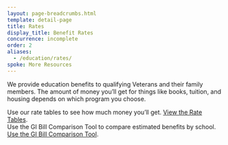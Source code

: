 ```yaml
---
layout: page-breadcrumbs.html
template: detail-page
title: Rates
display_title: Benefit Rates
concurrence: incomplete
order: 2
aliases:
  - /education/rates/
spoke: More Resources
---
```


<div class="va-introtext">

We provide education benefits to qualifying Veterans and their family members. The amount of money you’ll get for things like books, tuition, and housing depends on which program you choose.
</div>

Use our rate tables to see how much money you’ll get. [View the Rate Tables](http://www.benefits.va.gov/GIBILL/resources/benefits_resources/rate_tables.asp#ch33).
<br>
Use the GI Bill Comparison Tool to compare estimated benefits by school. [Use the GI Bill Comparison Tool](/education/gi-bill-school-comparison-tool).

